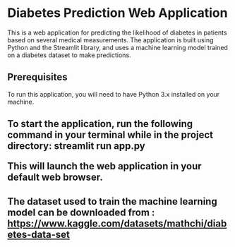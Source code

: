 # Diabetes Prediction Web Application
This is a web application for predicting the likelihood of diabetes in patients based on several medical measurements. The application is built using Python and the Streamlit library, and uses a machine learning model trained on a diabetes dataset to make predictions.


## Prerequisites 

To run this application, you will need to have Python 3.x installed on your machine.

<h2 Usage /h2>

To start the application, run the following command in your terminal while in the project directory: **streamlit run app.py** 

This will launch the web application in your default web browser.

<h2 Data /h2>

The dataset used to train the machine learning model can be downloaded from : https://www.kaggle.com/datasets/mathchi/diabetes-data-set

